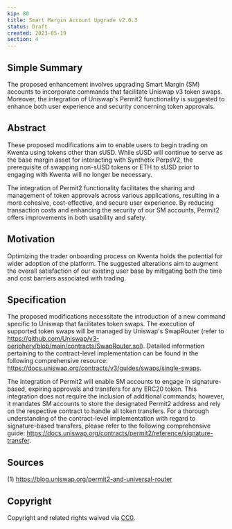```yaml
---
kip: 80
title: Smart Margin Account Upgrade v2.0.3
status: Draft
created: 2023-05-19
section: 4
---
```


## Simple Summary
The proposed enhancement involves upgrading Smart Margin (SM) accounts to incorporate commands that facilitate Uniswap v3 token swaps. Moreover, the integration of Uniswap's Permit2 functionality is suggested to enhance both user experience and security concerning token approvals.

## Abstract
These proposed modifications aim to enable users to begin trading on Kwenta using tokens other than sUSD. While sUSD will continue to serve as the base margin asset for interacting with Synthetix PerpsV2, the prerequisite of swapping non-sUSD tokens or ETH to sUSD prior to engaging with Kwenta will no longer be necessary.

The integration of Permit2 functionality facilitates the sharing and management of token approvals across various applications, resulting in a more cohesive, cost-effective, and secure user experience. By reducing transaction costs and enhancing the security of our SM accounts, Permit2 offers improvements in both usability and safety.

## Motivation
Optimizing the trader onboarding process on Kwenta holds the potential for wider adoption of the platform. The suggested alterations aim to augment the overall satisfaction of our existing user base by mitigating both the time and cost barriers associated with trading.

## Specification
The proposed modifications necessitate the introduction of a new command specific to Uniswap that facilitates token swaps. The execution of supported token swaps will be managed by Uniswap's SwapRouter (refer to https://github.com/Uniswap/v3-periphery/blob/main/contracts/SwapRouter.sol). Detailed information pertaining to the contract-level implementation can be found in the following comprehensive resource: https://docs.uniswap.org/contracts/v3/guides/swaps/single-swaps.

The integration of Permit2 will enable SM accounts to engage in signature-based, expiring approvals and transfers for any ERC20 token. This integration does not require the inclusion of additional commands; however, it mandates SM accounts to store the designated Permit2 address and rely on the respective contract to handle all token transfers. For a thorough understanding of the contract-level implementation with regard to signature-based transfers, please refer to the following comprehensive guide: https://docs.uniswap.org/contracts/permit2/reference/signature-transfer.

## Sources
(1) https://blog.uniswap.org/permit2-and-universal-router

## Copyright
Copyright and related rights waived via [CC0](https://creativecommons.org/publicdomain/zero/1.0/).

